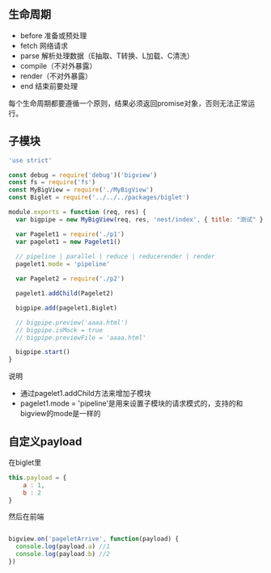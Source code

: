 ## 生命周期

- before 准备或预处理
- fetch 网络请求
- parse 解析处理数据（E抽取、T转换、L加载、C清洗）
- compile（不对外暴露）
- render（不对外暴露）
- end 结束前要处理

每个生命周期都要遵循一个原则，结果必须返回promise对象，否则无法正常运行。

## 子模块

```js
'use strict'

const debug = require('debug')('bigview')
const fs = require('fs')
const MyBigView = require('./MyBigView')
const Biglet = require('../../../packages/biglet')

module.exports = function (req, res) {
  var bigpipe = new MyBigView(req, res, 'nest/index', { title: "测试" })

  var Pagelet1 = require('./p1')
  var pagelet1 = new Pagelet1()
    
  // pipeline | parallel | reduce | reducerender | render
  pagelet1.mode = 'pipeline'

  var Pagelet2 = require('./p2')

  pagelet1.addChild(Pagelet2)

  bigpipe.add(pagelet1,Biglet)

  // bigpipe.preview('aaaa.html')
  // bigpipe.isMock = true
  // bigpipe.previewFile = 'aaaa.html'

  bigpipe.start()
}
```

说明

- 通过pagelet1.addChild方法来增加子模块
- pagelet1.mode = 'pipeline'是用来设置子模块的请求模式的，支持的和bigview的mode是一样的

## 自定义payload

在biglet里

```js
this.payload = {
	a : 1,
	b : 2
}
```

然后在前端

```js

bigview.on('pageletArrive', function(payload) {
  console.log(payload.a) //1
  console.log(payload.b) //2
})
```